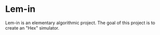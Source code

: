 # Lem-in

Lem-in is an elementary algorithmic project.
The goal of this project is to create an "Hex" simulator.
